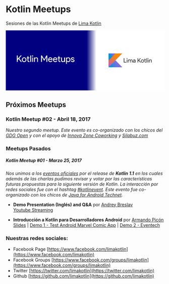 # Kotlin Meetups
Sesiones de las Kotlin Meetups de [Lima Kotlin](https://www.facebook.com/groups/limakotlin)

![Kotlin Meetups Header](images/kotlin-meetups-header.png)

## Próximos Meetups

### Kotlin Meetup #02 - Abril 18, 2017

_Nuestro segundo meetup. Este evento es co-organizado con los chicos del [GDG Open](https://www.facebook.com/gdgopen) y con el apoyo de [Innova Zone Coworking](https://www.facebook.com/InnovazoneCoWorking/) y [Silabuz.com](http://www.silabuz.com)_

### Meetups Pasados

##### Kotlin Meetup #01 - Marzo 25, 2017

_Nos unimos a los [eventos oficiales](https://kotlinlang.org/community/talks.html?time=kotlin) por el release de **Kotlin 1.1** en los cuales además de las charlas pudimos revisar y votar por las características futuras propuestas para la siguiente versión de Kotlin. La interacción por redes sociales fue con el hashtag [#kotlinevent](https://twitter.com/search?q=%23kotlinevent). Este evento fue co-organizado con los chicos de [Java for Android Technet](https://www.meetup.com/es-ES/Java-For-Android-TechNet)._

* **Demo Presentation (Inglés) and Q&A** por [Andrey Breslav](https://twitter.com/abreslav) <br/>
  [Youtube Streaming](https://www.youtube.com/watch?v=QQKdFFRqamg&feature=youtu.be)

* **Introducción a Kotlin para Desarrolladores Android** por [Armando Picón](http://twitter.com/devpicon) <br/>
   [Slides](https://speakerdeck.com/devpicon/introduccion-a-kotlin-para-android-developers) |
  [Demo 1 - Test Android Marvel Comic App](https://github.com/DevPicon/test-android-marvel-comic)
  | [Demo 2 - Eventech](https://github.com/DevPicon/kotlin-agenda-tech-latam)


### Nuestras redes sociales:

* Facebook Page [https://www.facebook.com/limakotlin](https://www.facebook.com/limakotlin)
* Facebook Groups [https://www.facebook.com/groups/limakotlin](https://www.facebook.com/groups/limakotlin)
* Twitter [https://twitter.com/limakotlin](https://twitter.com/limakotlin)
* Github [https://github.com/limakotlin](https://github.com/limakotlin)
